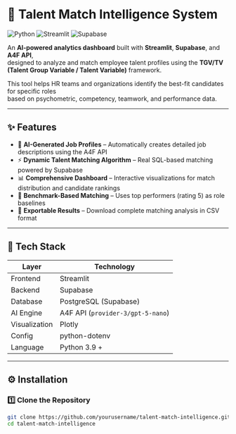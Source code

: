 # 🧠 Talent Match Intelligence System

![Python](https://img.shields.io/badge/Python-3.9%2B-blue?logo=python)
![Streamlit](https://img.shields.io/badge/Streamlit-1.x-ff4b4b?logo=streamlit)
![Supabase](https://img.shields.io/badge/Supabase-Connected-3fcf8e?logo=supabase)

An **AI-powered analytics dashboard** built with **Streamlit**, **Supabase**, and **A4F API**,  
designed to analyze and match employee talent profiles using the **TGV/TV (Talent Group Variable / Talent Variable)** framework.  

This tool helps HR teams and organizations identify the best-fit candidates for specific roles  
based on psychometric, competency, teamwork, and performance data.

---

## ✨ Features

- 🤖 **AI-Generated Job Profiles** – Automatically creates detailed job descriptions using the A4F API  
- ⚡ **Dynamic Talent Matching Algorithm** – Real SQL-based matching powered by Supabase  
- 📊 **Comprehensive Dashboard** – Interactive visualizations for match distribution and candidate rankings  
- 🧱 **Benchmark-Based Matching** – Uses top performers (rating 5) as role baselines  
- 💾 **Exportable Results** – Download complete matching analysis in CSV format  

---

## 🧩 Tech Stack

| Layer | Technology |
|-------|-------------|
| Frontend | Streamlit |
| Backend | Supabase |
| Database | PostgreSQL (Supabase) |
| AI Engine | A4F API (`provider-3/gpt-5-nano`) |
| Visualization | Plotly |
| Config | python-dotenv |
| Language | Python 3.9 + |

---

## ⚙️ Installation

### 1️⃣ Clone the Repository
```bash
git clone https://github.com/yourusername/talent-match-intelligence.git
cd talent-match-intelligence
